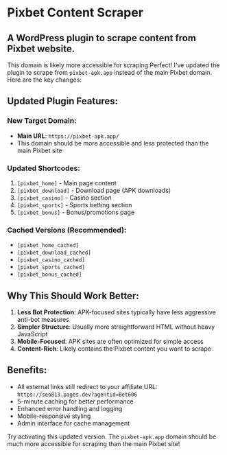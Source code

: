 # Pixbet Content Scraper
## A WordPress plugin to scrape content from Pixbet website.
 
 This domain is likely more accessible for scraping:Perfect! I've updated the plugin to scrape from `pixbet-apk.app` instead of the main Pixbet domain. Here are the key changes:

## Updated Plugin Features:

### New Target Domain:
- **Main URL**: `https://pixbet-apk.app/`
- This domain should be more accessible and less protected than the main Pixbet site

### Updated Shortcodes:
1. `[pixbet_home]` - Main page content
2. `[pixbet_download]` - Download page (APK downloads)
3. `[pixbet_casino]` - Casino section
4. `[pixbet_sports]` - Sports betting section  
5. `[pixbet_bonus]` - Bonus/promotions page

### Cached Versions (Recommended):
- `[pixbet_home_cached]`
- `[pixbet_download_cached]`
- `[pixbet_casino_cached]`
- `[pixbet_sports_cached]`
- `[pixbet_bonus_cached]`

## Why This Should Work Better:

1. **Less Bot Protection**: APK-focused sites typically have less aggressive anti-bot measures
2. **Simpler Structure**: Usually more straightforward HTML without heavy JavaScript
3. **Mobile-Focused**: APK sites are often optimized for simple access
4. **Content-Rich**: Likely contains the Pixbet content you want to scrape

## Benefits:
- All external links still redirect to your affiliate URL: `https://seo813.pages.dev?agentid=Bet606`
- 5-minute caching for better performance
- Enhanced error handling and logging
- Mobile-responsive styling
- Admin interface for cache management

Try activating this updated version. The `pixbet-apk.app` domain should be much more accessible for scraping than the main Pixbet site!